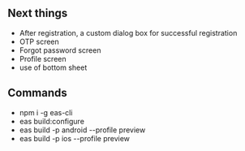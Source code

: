 ## Next things

-   After registration, a custom dialog box for successful registration
-   OTP screen
-   Forgot password screen
-   Profile screen
-   use of bottom sheet

## Commands

-   npm i -g eas-cli
-   eas build:configure
-   eas build -p android --profile preview
-   eas build -p ios --profile preview
